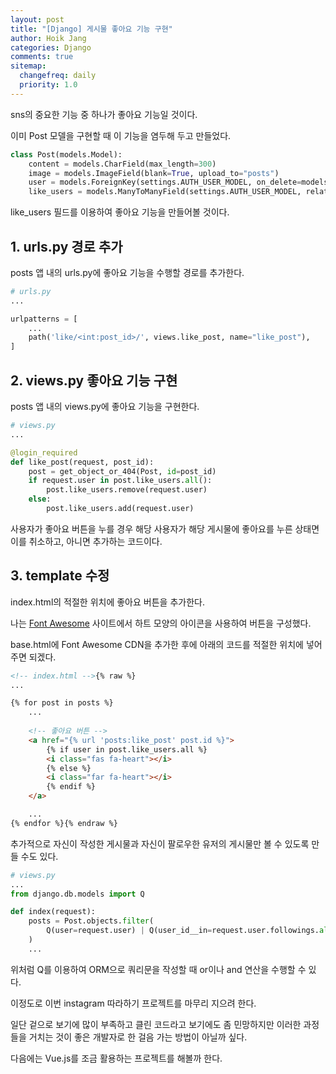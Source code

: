 ```yaml
---
layout: post
title: "[Django] 게시물 좋아요 기능 구현"
author: Hoik Jang
categories: Django
comments: true
sitemap:
  changefreq: daily
  priority: 1.0
---
```


sns의 중요한 기능 중 하나가 좋아요 기능일 것이다.

이미 Post 모델을 구현할 때 이 기능을 염두해 두고 만들었다.

```python
class Post(models.Model):
    content = models.CharField(max_length=300)
    image = models.ImageField(blank=True, upload_to="posts")
    user = models.ForeignKey(settings.AUTH_USER_MODEL, on_delete=models.CASCADE, related_name="posts")
    like_users = models.ManyToManyField(settings.AUTH_USER_MODEL, related_name="like_posts", blank=True)
```

like_users 필드를 이용하여 좋아요 기능을 만들어볼 것이다.



## 1. urls.py 경로 추가

posts 앱 내의 urls.py에 좋아요 기능을 수행할 경로를 추가한다.

```python
# urls.py
...

urlpatterns = [
	...
	path('like/<int:post_id>/', views.like_post, name="like_post"),
]
```



## 2. views.py 좋아요 기능 구현

posts 앱 내의 views.py에 좋아요 기능을 구현한다.

```python
# views.py
...

@login_required
def like_post(request, post_id):
    post = get_object_or_404(Post, id=post_id)
    if request.user in post.like_users.all():
        post.like_users.remove(request.user)
    else:
        post.like_users.add(request.user)
```

사용자가 좋아요 버튼을 누를 경우 해당 사용자가 해당 게시물에 좋아요를 누른 상태면 이를 취소하고, 아니면 추가하는 코드이다.



## 3. template 수정

index.html의 적절한 위치에 좋아요 버튼을 추가한다.

나는 [Font Awesome](<https://fontawesome.com/>) 사이트에서 하트 모양의 아이콘을 사용하여 버튼을 구성했다.

base.html에 Font Awesome CDN을 추가한 후에 아래의 코드를 적절한 위치에 넣어주면 되겠다.

```html
<!-- index.html -->{% raw %}
...

{% for post in posts %}
	...
	
    <!-- 좋아요 버튼 -->
    <a href="{% url 'posts:like_post' post.id %}">
        {% if user in post.like_users.all %}
        <i class="fas fa-heart"></i>
        {% else %}
        <i class="far fa-heart"></i>
        {% endif %}
    </a>

	...
{% endfor %}{% endraw %}
```



추가적으로 자신이 작성한 게시물과 자신이 팔로우한 유저의 게시물만 볼 수 있도록 만들 수도 있다.

```python
# views.py
...
from django.db.models import Q

def index(request):
    posts = Post.objects.filter(
        Q(user=request.user) | Q(user_id__in=request.user.followings.all())
    )
    ...
```

위처럼 Q를 이용하여 ORM으로 쿼리문을 작성할 때 or이나 and 연산을 수행할 수 있다.



이정도로 이번 instagram 따라하기 프로젝트를 마무리 지으려 한다.

일단 겉으로 보기에 많이 부족하고 클린 코드라고 보기에도 좀 민망하지만 이러한 과정들을 거치는 것이 좋은 개발자로 한 걸음 가는 방법이 아닐까 싶다.



다음에는 Vue.js를 조금 활용하는 프로젝트를 해볼까 한다.